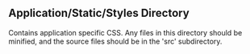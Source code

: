 ## Application/Static/Styles Directory

Contains application specific CSS. Any files in this directory should be minified, and the
source files should be in the 'src' subdirectory.
